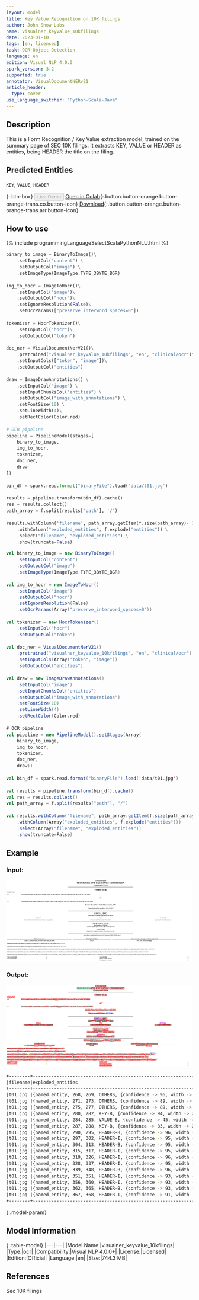```yaml
---
layout: model
title: Key Value Recognition on 10K filings
author: John Snow Labs
name: visualner_keyvalue_10kfilings
date: 2023-01-10
tags: [en, licensed]
task: OCR Object Detection
language: en
edition: Visual NLP 4.0.0
spark_version: 3.2
supported: true
annotator: VisualDocumentNERv21
article_header:
  type: cover
use_language_switcher: "Python-Scala-Java"
---
```


## Description

This is a Form Recognition / Key Value extraction model, trained on the summary page of SEC 10K filings. It extracts KEY, VALUE or HEADER as entities, being HEADER the title on the filing.

## Predicted Entities

`KEY`, `VALUE`, `HEADER`

{:.btn-box}
<button class="button button-orange" disabled>Live Demo</button>
[Open in Colab](https://github.com/JohnSnowLabs/spark-nlp-workshop/blob/master/tutorials/Certification_Trainings_JSL/Finance/90.2.Financial_Visual_NER.ipynb){:.button.button-orange.button-orange-trans.co.button-icon}
[Download](https://s3.amazonaws.com/auxdata.johnsnowlabs.com/clinical/ocr/visualner_keyvalue_10kfilings_en_4.0.0_3.2_1663781115795.zip){:.button.button-orange.button-orange-trans.arr.button-icon}

## How to use

<div class="tabs-box" markdown="1">
{% include programmingLanguageSelectScalaPythonNLU.html %}

```python
binary_to_image = BinaryToImage()\
    .setInputCol("content") \
    .setOutputCol("image") \
    .setImageType(ImageType.TYPE_3BYTE_BGR)

img_to_hocr = ImageToHocr()\
    .setInputCol("image")\
    .setOutputCol("hocr")\
    .setIgnoreResolution(False)\
    .setOcrParams(["preserve_interword_spaces=0"])

tokenizer = HocrTokenizer()\
    .setInputCol("hocr")\
    .setOutputCol("token")

doc_ner = VisualDocumentNerV21()\
    .pretrained("visualner_keyvalue_10kfilings", "en", "clinical/ocr")\
    .setInputCols(["token", "image"])\
    .setOutputCol("entities")

draw = ImageDrawAnnotations() \
    .setInputCol("image") \
    .setInputChunksCol("entities") \
    .setOutputCol("image_with_annotations") \
    .setFontSize(10) \
    .setLineWidth(4)\
    .setRectColor(Color.red)

# OCR pipeline
pipeline = PipelineModel(stages=[
    binary_to_image,
    img_to_hocr,
    tokenizer,
    doc_ner,
    draw
])

bin_df = spark.read.format("binaryFile").load('data/t01.jpg')

results = pipeline.transform(bin_df).cache()
res = results.collect()
path_array = f.split(results['path'], '/')

results.withColumn('filename', path_array.getItem(f.size(path_array)- 1)) \
    .withColumn("exploded_entities", f.explode("entities")) \
    .select("filename", "exploded_entities") \
    .show(truncate=False)
```
```scala
val binary_to_image = new BinaryToImage()
    .setInputCol("content") 
    .setOutputCol("image") 
    .setImageType(ImageType.TYPE_3BYTE_BGR)

val img_to_hocr = new ImageToHocr()
    .setInputCol("image")
    .setOutputCol("hocr")
    .setIgnoreResolution(False)
    .setOcrParams(Array("preserve_interword_spaces=0"))

val tokenizer = new HocrTokenizer()
    .setInputCol("hocr")
    .setOutputCol("token")

val doc_ner = VisualDocumentNerV21()
    .pretrained("visualner_keyvalue_10kfilings", "en", "clinical/ocr")
    .setInputCols(Array("token", "image"))
    .setOutputCol("entities")

val draw = new ImageDrawAnnotations() 
    .setInputCol("image") 
    .setInputChunksCol("entities") 
    .setOutputCol("image_with_annotations") 
    .setFontSize(10) 
    .setLineWidth(4)
    .setRectColor(Color.red)

# OCR pipeline
val pipeline = new PipelineModel().setStages(Array(
    binary_to_image, 
    img_to_hocr, 
    tokenizer, 
    doc_ner, 
    draw))

val bin_df = spark.read.format("binaryFile").load('data/t01.jpg')

val results = pipeline.transform(bin_df).cache()
val res = results.collect()
val path_array = f.split(results["path"], "/")

val results.withColumn("filename", path_array.getItem(f.size(path_array)- 1)) 
    .withColumn(Array("exploded_entities", f.explode("entities"))) 
    .select(Array("filename", "exploded_entities"))
    .show(truncate=False)
```

</div>

## Example

### Input:
![Screenshot](../../_examples_ocr/image11.jpg)

### Output:
![Screenshot](../../_examples_ocr/image11_out.png)

```bash
+--------+---------------------------------------------------------------------------------------------------------------------------------------------------------+
|filename|exploded_entities                                                                                                                                        |
+--------+---------------------------------------------------------------------------------------------------------------------------------------------------------+
|t01.jpg |{named_entity, 268, 269, OTHERS, {confidence -> 96, width -> 14, x -> 822, y -> 1101, word -> of, token -> of, height -> 34}, []}                        |
|t01.jpg |{named_entity, 271, 273, OTHERS, {confidence -> 89, width -> 33, x -> 837, y -> 1112, word -> the, token -> the, height -> 13}, []}                      |
|t01.jpg |{named_entity, 275, 277, OTHERS, {confidence -> 89, width -> 30, x -> 874, y -> 1113, word -> Act., token -> act, height -> 12}, []}                     |
|t01.jpg |{named_entity, 280, 282, KEY-B, {confidence -> 94, width -> 26, x -> 910, y -> 1113, word -> Yes, token -> yes, height -> 12}, []}                       |
|t01.jpg |{named_entity, 284, 285, VALUE-B, {confidence -> 45, width -> 13, x -> 944, y -> 1112, word -> LI, token -> li, height -> 13}, []}                       |
|t01.jpg |{named_entity, 287, 288, KEY-B, {confidence -> 83, width -> 22, x -> 963, y -> 1113, word -> No, token -> no, height -> 12}, []}                         |
|t01.jpg |{named_entity, 290, 295, HEADER-B, {confidence -> 96, width -> 89, x -> 1493, y -> 13, word -> UNITED, token -> united, height -> 16}, []}               |
|t01.jpg |{named_entity, 297, 302, HEADER-I, {confidence -> 95, width -> 83, x -> 1590, y -> 13, word -> STATES, token -> states, height -> 16}, []}               |
|t01.jpg |{named_entity, 304, 313, HEADER-B, {confidence -> 95, width -> 221, x -> 1186, y -> 45, word -> SECURITIES, token -> securities, height -> 25}, []}      |
|t01.jpg |{named_entity, 315, 317, HEADER-I, {confidence -> 95, width -> 80, x -> 1415, y -> 45, word -> AND, token -> and, height -> 25}, []}                     |
|t01.jpg |{named_entity, 319, 326, HEADER-I, {confidence -> 96, width -> 212, x -> 1507, y -> 45, word -> EXCHANGE, token -> exchange, height -> 25}, []}          |
|t01.jpg |{named_entity, 328, 337, HEADER-I, {confidence -> 95, width -> 249, x -> 1732, y -> 45, word -> COMMISSION, token -> commission, height -> 25}, []}      |
|t01.jpg |{named_entity, 339, 348, HEADER-B, {confidence -> 96, width -> 125, x -> 1461, y -> 86, word -> Washington,, token -> washington, height -> 21}, []}     |
|t01.jpg |{named_entity, 351, 351, HEADER-I, {confidence -> 93, width -> 43, x -> 1595, y -> 86, word -> D.C., token -> d, height -> 16}, []}                      |
|t01.jpg |{named_entity, 356, 360, HEADER-I, {confidence -> 93, width -> 59, x -> 1646, y -> 86, word -> 20549, token -> 20549, height -> 16}, []}                 |
|t01.jpg |{named_entity, 362, 365, HEADER-B, {confidence -> 93, width -> 112, x -> 1484, y -> 159, word -> FORM, token -> form, height -> 25}, []}                 |
|t01.jpg |{named_entity, 367, 368, HEADER-I, {confidence -> 91, width -> 77, x -> 1609, y -> 159, word -> 10-K, token -> 10, height -> 25}, []}                    |
+--------+---------------------------------------------------------------------------------------------------------------------------------------------------------+
```

{:.model-param}
## Model Information

{:.table-model}
|---|---|
|Model Name:|visualner_keyvalue_10kfilings|
|Type:|ocr|
|Compatibility:|Visual NLP 4.0.0+|
|License:|Licensed|
|Edition:|Official|
|Language:|en|
|Size:|744.3 MB|

## References

Sec 10K filings